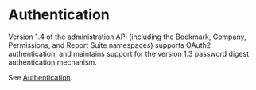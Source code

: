# Authentication

Version 1.4 of the administration API \(including the Bookmark, Company, Permissions, and Report Suite namespaces\) supports OAuth2 authentication, and maintains support for the version 1.3 password digest authentication mechanism.

See [Authentication](../authentication/c_authentication.md).

